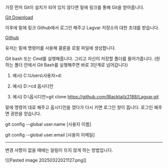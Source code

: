 
가장 먼저 Git이 설치가 되어 있지 않다면 밑에 링크를 통해 Git을 받아줍니다.

[Git Download](https://git-scm.com/)

이후에 밑에 링크 Github에서 로그인 해주고 Lagvar 저장소의 대한 초대를 받습니다.

[Github](https://github.com/Blacktailz2188/Lagvar)

유저는 밑에 명령어를 사용해 클론을 로컬 파일에 생성합니다.

Git bash 또는 Cmd를 실행해줍니다. 그리고 자신이 저장할 폴더를 들어가줍니다. (원하는 폴더 안에서 Git Bash를 실행해주면 바로 3단계로 넘어갑니다)

1. 예시) C:\Users\사용자>d:

2. 예시) D:\>cd 옵시디언

3. 예시) D:\옵시디언>git clone https://github.com/Blacktailz2188/Lagvar.git



밑에 명령어 대로 해주고 옵시디언을 껐다가 다시 키면 로그인 창이 뜹니다. 로그인 해주면 권한을 얻습니다.

git config --global user.name [사용자 이름]

git config --global user.email [사용자 이메일]

---

변경 사항이 없을 때에는 알림이 뜨지 않게 하는 방법입니다.  

![[Pasted image 20250322021127.png]]